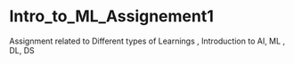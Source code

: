 # Intro_to_ML_Assignement1
Assignment related to Different types of Learnings , Introduction to AI, ML , DL, DS

